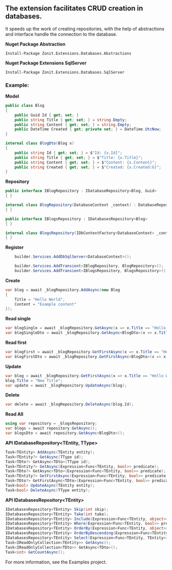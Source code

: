 ## The extension facilitates CRUD creation in databases.

It speeds up the work of creating repositories, with the help of abstractions and interface handle the connection to the database.

**Nuget Package Abstraction**
```
Install-Package Zonit.Extensions.Databases.Abstractions 
```

**Nuget Package Extensions SqlServer**
```
Install-Package Zonit.Extensions.Databases.SqlServer
```

### Example:
**Model**
```cs
public class Blog
{
    public Guid Id { get; set; }
    public string Title { get; set; } = string.Empty;
    public string Content { get; set; } = string.Empty;
    public DateTime Created { get; private set; } = DateTime.UtcNow;
}

internal class BlogDto(Blog x)
{
    public string Id { get; set; } = $"Id: {x.Id}";
    public string Title { get; set; } = $"Title: {x.Title}";
    public string Content { get; set; } = $"Content: {x.Content}";
    public string Created { get; set; } = $"Created: {x.Created:G}";
}
```

**Repository**
```cs
public interface IBlogRepository : IDatabaseRepository<Blog, Guid>
{ }

internal class BlogRepository(DatabaseContext _context) : DatabaseRepository<Blog, Guid>(_context), IBlogRepository
{ }

public interface IBlogsRepository : IDatabasesRepository<Blog>
{ }

internal class BlogsRepository(IDbContextFactory<DatabaseContext> _context) : DatabasesRepository<Blog, DatabaseContext>(_context), IBlogsRepository
{ }
```

**Register**
```cs
    builder.Services.AddDbSqlServer<DatabaseContext>();

    builder.Services.AddTransient<IBlogRepository, BlogRepository>();
    builder.Services.AddTransient<IBlogsRepository, BlogsRepository>();
```

**Create**
```cs
var blog = await _blogRepository.AddAsync(new Blog
{
    Title = "Hello World",
    Content = "Example content"
});
```

**Read single**
```cs
var blogSingle = await _blogRepository.GetAsync(x => x.Title == "Hello World");
var blogSingleDto = await _blogRepository.GetAsync<BlogDto>(x => x.Title == "Hello World");
```

**Read first**
```cs
var blogFirst = await _blogRepository.GetFirstAsync(x => x.Title == "Hello World");
var blogFirstDto = await _blogRepository.GetFirstAsync<BlogDto>(x => x.Title == "Hello World");
```

**Update**
```cs
var blog = await _blogRepository.GetFirstAsync(x => x.Title == "Hello World");
blog.Title = "New Title";
var update = await _blogRepository.UpdateAsync(blog);
```

**Delete**
```cs
var delete = await _blogRepository.DeleteAsync(blog.Id);
```

**Read All**
```cs
using var repository = _blogsRepository;
var blogs = await repository.GetAsync();
var blogsDto = await repository.GetAsync<BlogDto>();
```

**API IDatabaseRepository<TEntity, TType>**
```cs
Task<TEntity> AddAsync(TEntity entity);
Task<TEntity?> GetAsync(TType id);
Task<TDto?> GetAsync<TDto>(TType id);
Task<TEntity?> GetAsync(Expression<Func<TEntity, bool>> predicate);
Task<TDto?> GetAsync<TDto>(Expression<Func<TEntity, bool>> predicate);
Task<TEntity?> GetFirstAsync(Expression<Func<TEntity, bool>> predicate);
Task<TDto?> GetFirstAsync<TDto>(Expression<Func<TEntity, bool>> predicate);
Task<bool> UpdateAsync(TEntity entity);
Task<bool> DeleteAsync(TType entity);
```

**API IDatabasesRepository\<TEntity>**
```cs
IDatabasesRepository<TEntity> Skip(int skip);
IDatabasesRepository<TEntity> Take(int take);
IDatabasesRepository<TEntity> Include(Expression<Func<TEntity, object>> includeExpression);
IDatabasesRepository<TEntity> Where(Expression<Func<TEntity, bool>> predicate);
IDatabasesRepository<TEntity> OrderBy(Expression<Func<TEntity, object>> keySelector);
IDatabasesRepository<TEntity> OrderByDescending(Expression<Func<TEntity, object>> keySelector);
IDatabasesRepository<TEntity> Select(Expression<Func<TEntity, TEntity>> selector);
Task<IReadOnlyCollection<TEntity>> GetAsync();
Task<IReadOnlyCollection<TDto>> GetAsync<TDto>();
Task<int> GetCountAsync();
```

For more information, see the Examples project.